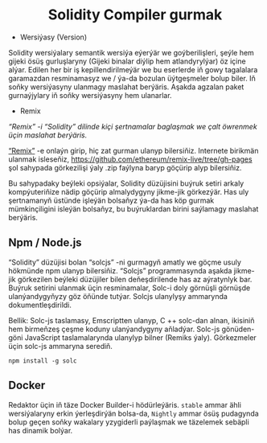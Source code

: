 #   <div align="center">Solidity Compiler gurmak</div>

- Wersiýasy (Version)

Solidity wersiýalary semantik wersiýa eýerýär we goýberilişleri, şeýle hem gijeki ösüş gurluşlaryny (Gijeki binalar diýlip hem atlandyrylýar) öz içine alýar. Edilen her bir iş kepillendirilmeýär we bu eserlerde iň gowy tagalalara garamazdan resminamasyz we / ýa-da bozulan üýtgeşmeler bolup biler. Iň soňky wersiýasyny ulanmagy maslahat berýäris. Aşakda agzalan paket gurnaýjylary iň soňky wersiýasyny hem ulanarlar.

- Remix

<em> “Remix” -i “Solidity” dilinde kiçi şertnamalar baglaşmak we çalt öwrenmek üçin maslahat berýäris. </em>

[“Remix”](https://remix.ethereum.org/) -e onlaýn girip, hiç zat gurman ulanyp bilersiňiz. Internete birikmän ulanmak isleseňiz,
https://github.com/ethereum/remix-live/tree/gh-pages şol sahypada görkezilişi ýaly .zip faýlyna baryp göçürip alyp bilersiňiz.  


Bu sahypadaky beýleki opsiýalar, Solidity düzüjisini buýruk setiri arkaly kompýuteriňize nädip göçürip almalydygyny jikme-jik görkezýär. Has uly şertnamanyň üstünde işleýän bolsaňyz ýa-da has köp gurmak mümkinçiligini isleýän bolsaňyz, bu buýruklardan birini saýlamagy maslahat berýäris.

## Npm / Node.js

“Solidity” düzüjisi bolan “solcjs” -ni gurmagyň amatly we göçme usuly hökmünde npm ulanyp bilersiňiz. “Solcjs” programmasynda aşakda jikme-jik görkezilen beýleki düzüjiler bilen deňeşdirilende has az aýratynlyk bar. Buýruk setirini ulanmak üçin resminamalar, Solc-i doly görnüşli görnüşde ulanýandygyňyzy göz öňünde tutýar. Solcjs ulanylyşy ammarynda dokumentleşdirildi.

Bellik: Solc-js taslamasy, Emscriptten ulanyp, C ++ solc-dan alnan, ikisiniň hem birmeňzeş çeşme koduny ulanýandygyny aňladýar. Solc-js gönüden-göni JavaScript taslamalarynda ulanylyp bilner (Remiks ýaly). Görkezmeler üçin solc-js ammaryna serediň.

```
npm install -g solc
```

## Docker

Redaktor üçin iň täze Docker Builder-i hödürleýäris. `stable` ammar ähli wersiýalaryny erkin ýerleşdirýän bolsa-da, `Nightly` ammar ösüş pudagynda bolup geçen soňky wakalary yzygiderli paýlaşmak we täzelemek sebäpli has dinamik bolýar.


